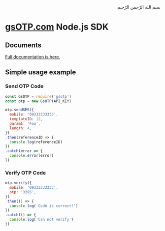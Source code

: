 <p dir="rtl">بسم الله الرّحمن الرّحیم</p>

# [gsOTP.com](gsOTP.com) Node.js SDK
## Documents
[Full documentation is here.](https://globalsmartotp.github.io/nodejs-lib)

## Simple usage example

### Send OTP Code
```js
const GsOTP = require('gsotp')
const otp = new GsOTP(API_KEY)

otp.sendSMS({
  mobile: '09333333333',
  templateID: 12,
  param1: 'Foo',
  length: 4,
})
.then(referenceID => {
  console.log(referenceID)
})
.catch(error => {
  console.error(error)
})
```

### Verify OTP Code
```js
otp.verify({
  mobile: '09333333333',
  otp: '3305',
})
.then(() => {
  console.log('Code is correct!')
})
.catch(() => {
  console.log('Can not verify')
})
```
